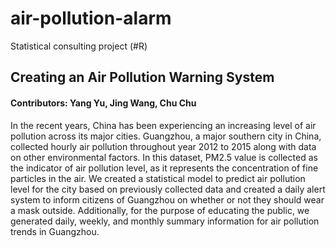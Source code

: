 # air-pollution-alarm
Statistical consulting project (#R)

## Creating an Air Pollution Warning System
#### Contributors: Yang Yu, Jing Wang, Chu Chu

In the recent years, China has been experiencing an increasing level of air pollution across its major cities. Guangzhou, a major southern city in China, collected hourly air pollution throughout year 2012 to 2015 along with data on other environmental factors. In this dataset, PM2.5 value is collected as the indicator of air pollution level, as it represents the concentration of fine particles in the air. We created a statistical model to predict air pollution level for the city based on previously collected data and created a daily alert system to inform citizens of Guangzhou on whether or not they should wear a mask outside. Additionally, for the purpose of educating the public, we generated daily, weekly, and monthly summary information for air pollution trends in Guangzhou.
